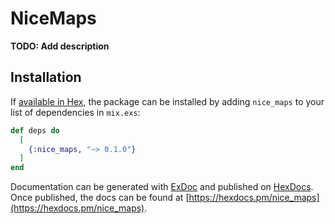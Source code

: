 # NiceMaps

**TODO: Add description**

## Installation

If [available in Hex](https://hex.pm/docs/publish), the package can be installed
by adding `nice_maps` to your list of dependencies in `mix.exs`:

```elixir
def deps do
  [
    {:nice_maps, "~> 0.1.0"}
  ]
end
```

Documentation can be generated with [ExDoc](https://github.com/elixir-lang/ex_doc)
and published on [HexDocs](https://hexdocs.pm). Once published, the docs can
be found at [https://hexdocs.pm/nice_maps](https://hexdocs.pm/nice_maps).

